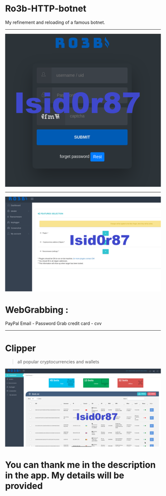 # Ro3b-HTTP-botnet
My refinement and reloading of a famous botnet.
***
![Image alt](https://github.com/Isid0r87/Ro3b-HTTP-botnet/blob/main/Ro3b-HTTP-botnet1.png)
***

![Image alt](https://github.com/Isid0r87/Ro3b-HTTP-botnet/blob/main/Ro3b-HTTP-botnet2.png)

# WebGrabbing :
PayPal Email - Password
Grab credit card - cvv
***
# Clipper
> all popular cryptocurrencies and wallets

![Image alt](https://github.com/Isid0r87/Ro3b-HTTP-botnet/blob/main/Ro3b-HTTP-botnet3.png)

# You can thank me in the description in the app. My details will be provided
